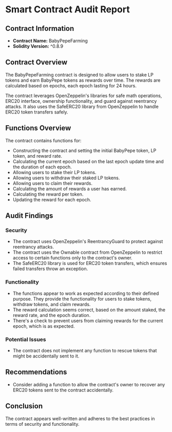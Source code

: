 # Smart Contract Audit Report

## Contract Information
- **Contract Name:** BabyPepeFarming
- **Solidity Version:** ^0.8.9

## Contract Overview
The BabyPepeFarming contract is designed to allow users to stake LP tokens and earn BabyPepe tokens as rewards over time. The rewards are calculated based on epochs, each epoch lasting for 24 hours.

The contract leverages OpenZeppelin's libraries for safe math operations, ERC20 interface, ownership functionality, and guard against reentrancy attacks. It also uses the SafeERC20 library from OpenZeppelin to handle ERC20 token transfers safely.

## Functions Overview
The contract contains functions for:
- Constructing the contract and setting the initial BabyPepe token, LP token, and reward rate.
- Calculating the current epoch based on the last epoch update time and the duration of each epoch.
- Allowing users to stake their LP tokens.
- Allowing users to withdraw their staked LP tokens.
- Allowing users to claim their rewards.
- Calculating the amount of rewards a user has earned.
- Calculating the reward per token.
- Updating the reward for each epoch.

## Audit Findings

### Security
- The contract uses OpenZeppelin's ReentrancyGuard to protect against reentrancy attacks.
- The contract uses the Ownable contract from OpenZeppelin to restrict access to certain functions only to the contract's owner.
- The SafeERC20 library is used for ERC20 token transfers, which ensures failed transfers throw an exception.

### Functionality
- The functions appear to work as expected according to their defined purpose. They provide the functionality for users to stake tokens, withdraw tokens, and claim rewards.
- The reward calculation seems correct, based on the amount staked, the reward rate, and the epoch duration.
- There's a check to prevent users from claiming rewards for the current epoch, which is as expected.

### Potential Issues
- The contract does not implement any function to rescue tokens that might be accidentally sent to it.

## Recommendations
- Consider adding a function to allow the contract's owner to recover any ERC20 tokens sent to the contract accidentally.

## Conclusion
The contract appears well-written and adheres to the best practices in terms of security and functionality.

